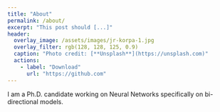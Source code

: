 ```yaml
---
title: "About"
permalink: /about/
excerpt: "This post should [...]"
header:
  overlay_image: /assets/images/jr-korpa-1.jpg
  overlay_filter: rgb(128, 128, 125, 0.9)
  caption: "Photo credit: [**Unsplash**](https://unsplash.com)"
  actions:
    - label: "Download"
      url: "https://github.com"
---
```


I am a Ph.D. candidate working on Neural Networks specifically on bi-directional models.
